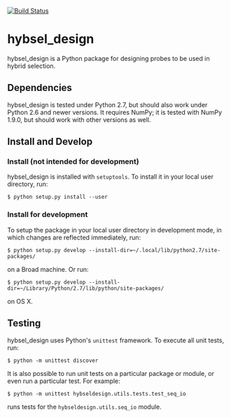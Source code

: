 [![Build Status](https://magnum.travis-ci.com/broadinstitute/hybsel_design.svg?token=1e54w9HsqGg5ZQzQ9ruW&branch=master)](https://magnum.travis-ci.com/broadinstitute/hybsel_design)

hybsel_design
=============

hybsel_design is a Python package for designing probes to be used in hybrid selection.

## Dependencies

hybsel_design is tested under Python 2.7, but should also work under Python 2.6 and newer versions. It requires NumPy; it is tested with NumPy 1.9.0, but should work with other versions as well.


## Install and Develop

### Install (not intended for development)
hybsel_design is installed with `setuptools`. To install it in your local user directory, run:

```
$ python setup.py install --user
```

### Install for development
To setup the package in your local user directory in development mode, in which changes are reflected immediately, run:

```
$ python setup.py develop --install-dir=~/.local/lib/python2.7/site-packages/
```

on a Broad machine. Or run:

```
$ python setup.py develop --install-dir=~/Library/Python/2.7/lib/python/site-packages/
```

on OS X.

## Testing

hybsel_design uses Python's `unittest` framework. To execute all unit tests, run:

```
$ python -m unittest discover
```

It is also possible to run unit tests on a particular package or module, or even run a particular test. For example:

```
$ python -m unittest hybseldesign.utils.tests.test_seq_io
```

runs tests for the `hybseldesign.utils.seq_io` module.
